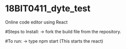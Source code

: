 # 18BIT0411_dyte_test
Online code editor using React 

#Steps to Install:
-> fork the build file from the repository.

#To run:
-> type npm start (This starts the react)

